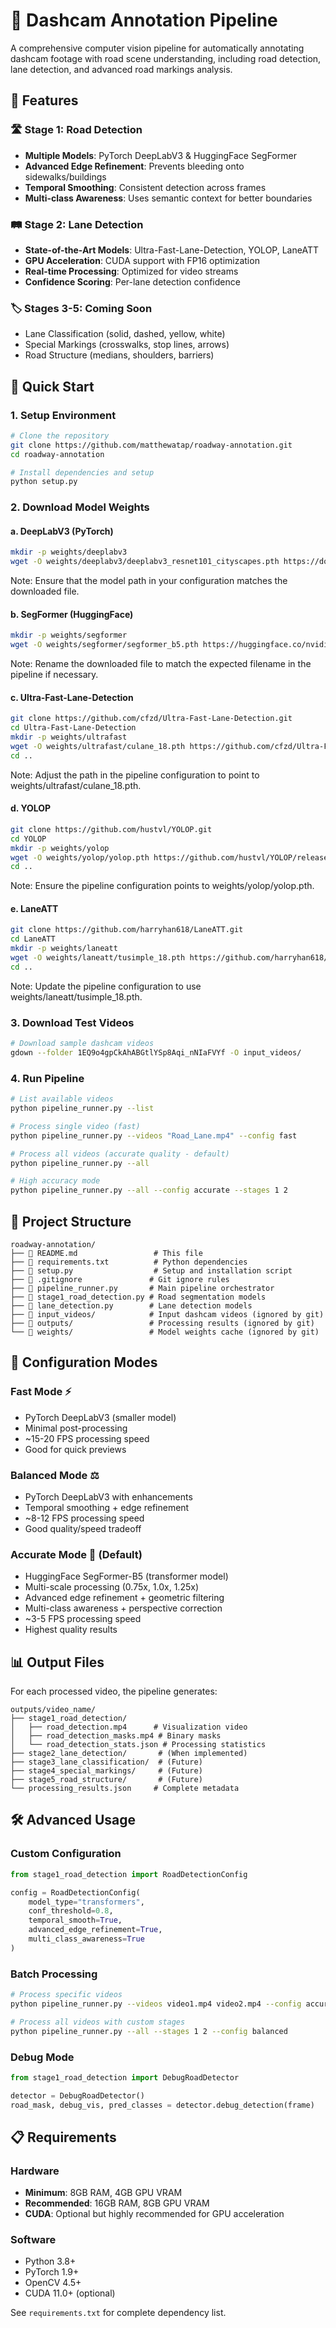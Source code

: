 # 🚗 Dashcam Annotation Pipeline

A comprehensive computer vision pipeline for automatically annotating dashcam footage with road scene understanding, including road detection, lane detection, and advanced road markings analysis.

## 🎯 Features

### 🛣️ **Stage 1: Road Detection**
- **Multiple Models**: PyTorch DeepLabV3 & HuggingFace SegFormer
- **Advanced Edge Refinement**: Prevents bleeding onto sidewalks/buildings
- **Temporal Smoothing**: Consistent detection across frames
- **Multi-class Awareness**: Uses semantic context for better boundaries

### 🛤️ **Stage 2: Lane Detection** 
- **State-of-the-Art Models**: Ultra-Fast-Lane-Detection, YOLOP, LaneATT
- **GPU Acceleration**: CUDA support with FP16 optimization
- **Real-time Processing**: Optimized for video streams
- **Confidence Scoring**: Per-lane detection confidence

### 🏷️ **Stages 3-5: Coming Soon**
- Lane Classification (solid, dashed, yellow, white)
- Special Markings (crosswalks, stop lines, arrows)
- Road Structure (medians, shoulders, barriers)

## 🚀 Quick Start

### 1. Setup Environment
```bash
# Clone the repository
git clone https://github.com/matthewatap/roadway-annotation.git
cd roadway-annotation

# Install dependencies and setup
python setup.py
```

### 2. Download Model Weights

#### a. DeepLabV3 (PyTorch)
```bash
mkdir -p weights/deeplabv3
wget -O weights/deeplabv3/deeplabv3_resnet101_cityscapes.pth https://download.pytorch.org/models/deeplabv3_resnet101_coco-586e9e4e.pth
```
Note: Ensure that the model path in your configuration matches the downloaded file.

#### b. SegFormer (HuggingFace)
```bash
mkdir -p weights/segformer
wget -O weights/segformer/segformer_b5.pth https://huggingface.co/nvidia/segformer-b5-finetuned-cityscapes-1024-1024/resolve/main/pytorch_model.bin
```
Note: Rename the downloaded file to match the expected filename in the pipeline if necessary.

#### c. Ultra-Fast-Lane-Detection
```bash
git clone https://github.com/cfzd/Ultra-Fast-Lane-Detection.git
cd Ultra-Fast-Lane-Detection
mkdir -p weights/ultrafast
wget -O weights/ultrafast/culane_18.pth https://github.com/cfzd/Ultra-Fast-Lane-Detection/releases/download/v1.0/culane_18.pth
cd ..
```
Note: Adjust the path in the pipeline configuration to point to weights/ultrafast/culane_18.pth.

#### d. YOLOP
```bash
git clone https://github.com/hustvl/YOLOP.git
cd YOLOP
mkdir -p weights/yolop
wget -O weights/yolop/yolop.pth https://github.com/hustvl/YOLOP/releases/download/v1.0/yolop.pth
cd ..
```
Note: Ensure the pipeline configuration points to weights/yolop/yolop.pth.

#### e. LaneATT
```bash
git clone https://github.com/harryhan618/LaneATT.git
cd LaneATT
mkdir -p weights/laneatt
wget -O weights/laneatt/tusimple_18.pth https://github.com/harryhan618/LaneATT/releases/download/v1.0/tusimple_18.pth
cd ..
```
Note: Update the pipeline configuration to use weights/laneatt/tusimple_18.pth.

### 3. Download Test Videos
```bash
# Download sample dashcam videos
gdown --folder 1EQ9o4gpCkAhABGtlYSp8Aqi_nNIaFVYf -O input_videos/
```

### 4. Run Pipeline
```bash
# List available videos
python pipeline_runner.py --list

# Process single video (fast)
python pipeline_runner.py --videos "Road_Lane.mp4" --config fast

# Process all videos (accurate quality - default)
python pipeline_runner.py --all

# High accuracy mode
python pipeline_runner.py --all --config accurate --stages 1 2
```

## 📁 Project Structure

```
roadway-annotation/
├── 📄 README.md                 # This file
├── 📄 requirements.txt          # Python dependencies
├── 📄 setup.py                  # Setup and installation script
├── 📄 .gitignore               # Git ignore rules
├── 🐍 pipeline_runner.py       # Main pipeline orchestrator
├── 🐍 stage1_road_detection.py # Road segmentation models
├── 🐍 lane_detection.py        # Lane detection models
├── 📁 input_videos/            # Input dashcam videos (ignored by git)
├── 📁 outputs/                 # Processing results (ignored by git)
└── 📁 weights/                 # Model weights cache (ignored by git)
```

## 🔧 Configuration Modes

### **Fast Mode** ⚡
- PyTorch DeepLabV3 (smaller model)
- Minimal post-processing
- ~15-20 FPS processing speed
- Good for quick previews

### **Balanced Mode** ⚖️
- PyTorch DeepLabV3 with enhancements
- Temporal smoothing + edge refinement
- ~8-12 FPS processing speed
- Good quality/speed tradeoff

### **Accurate Mode** 🎯 (Default)
- HuggingFace SegFormer-B5 (transformer model)
- Multi-scale processing (0.75x, 1.0x, 1.25x)
- Advanced edge refinement + geometric filtering
- Multi-class awareness + perspective correction
- ~3-5 FPS processing speed
- Highest quality results

## 📊 Output Files

For each processed video, the pipeline generates:

```
outputs/video_name/
├── stage1_road_detection/
│   ├── road_detection.mp4      # Visualization video
│   ├── road_detection_masks.mp4 # Binary masks
│   └── road_detection_stats.json # Processing statistics
├── stage2_lane_detection/       # (When implemented)
├── stage3_lane_classification/  # (Future)
├── stage4_special_markings/     # (Future)
├── stage5_road_structure/       # (Future)
└── processing_results.json     # Complete metadata
```

## 🛠️ Advanced Usage

### Custom Configuration
```python
from stage1_road_detection import RoadDetectionConfig

config = RoadDetectionConfig(
    model_type="transformers",
    conf_threshold=0.8,
    temporal_smooth=True,
    advanced_edge_refinement=True,
    multi_class_awareness=True
)
```

### Batch Processing
```bash
# Process specific videos
python pipeline_runner.py --videos video1.mp4 video2.mp4 --config accurate

# Process all videos with custom stages
python pipeline_runner.py --all --stages 1 2 --config balanced
```

### Debug Mode
```python
from stage1_road_detection import DebugRoadDetector

detector = DebugRoadDetector()
road_mask, debug_vis, pred_classes = detector.debug_detection(frame)
```

## 📋 Requirements

### Hardware
- **Minimum**: 8GB RAM, 4GB GPU VRAM
- **Recommended**: 16GB RAM, 8GB GPU VRAM
- **CUDA**: Optional but highly recommended for GPU acceleration

### Software
- Python 3.8+
- PyTorch 1.9+
- OpenCV 4.5+
- CUDA 11.0+ (optional)

See `requirements.txt` for complete dependency list. 